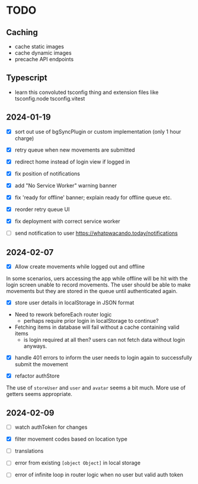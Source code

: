 # TODO

## Caching

- cache static images
- cache dynamic images
- precache API endpoints

## Typescript

- learn this convoluted tsconfig thing and extension files like tsconfig.node tsconfig.vitest

## 2024-01-19

- [x] sort out use of bgSyncPlugin or custom implementation (only 1 hour charge)
- [x] retry queue when new movements are submitted

- [x] redirect home instead of login view if logged in
- [x] fix position of notifications
- [x] add "No Service Worker" warning banner
- [x] fix 'ready for offline' banner; explain ready for offline queue etc.
- [x] reorder retry queue UI
- [x] fix deployment with correct service worker
- [ ] send notification to user https://whatpwacando.today/notifications

## 2024-02-07

- [x] Allow create movements while logged out and offline

In some scenarios, uers accessing the app while offline will be hit with the login screen unable to record movements.
The user should be able to make movements but they are stored in the queue until authenticated again.

 - [x] store user details in localStorage in JSON format
 - Need to rework beforeEach router logic
   - perhaps require prior login in localStorage to continue?
 - Fetching items in database will fail without a cache containing valid items
   - is login required at all then? users can not fetch data without login anyways.
 - [x] handle 401 errors to inform the user needs to login again to successfully submit the movement

- [x] refactor authStore

The use of `storeUser` and `user` and `avatar` seems a bit much.
More use of getters seems appropriate.

## 2024-02-09

- [ ] watch authToken for changes

- [x] filter movement codes based on location type
- [ ] translations

- [ ] error from existing `[object Object]` in local storage
- [ ] error of infinite loop in router logic when no user but valid auth token